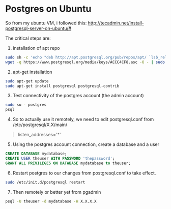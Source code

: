 # Postgres on Ubuntu

So from my ubuntu VM, i followed this: http://tecadmin.net/install-postgresql-server-on-ubuntu/#

The critical steps are:
1. installation of apt repo
  ```bash 
  sudo sh -c 'echo "deb http://apt.postgresql.org/pub/repos/apt/ `lsb_release -cs`-pgdg main" >> /etc/apt/sources.list.d/pgdg.list'
  wget -q https://www.postgresql.org/media/keys/ACCC4CF8.asc -O - | sudo apt-key add -
  ```
2. apt-get installation
  ```bash
  sudo apt-get update
  sudo apt-get install postgresql postgresql-contrib
  ```
3. Test connectivity of the postgres account (the admin account)
  ```bash
  sudo su - postgres
  psql
  ```
4. So to actually use it remotely, we need to edit postgresql.conf from /etc/postgresql/X.X/main/
  > listen_addresses='*'
5. Using the postgres account connection, create a database and a user
  ```sql
  CREATE DATABASE mydatabase;
  CREATE USER theuser WITH PASSWORD 'thepassword';
  GRANT ALL PRIVILEGES ON DATABASE mydatabase to theuser;
  ```
6. Restart postgres to our changes from postgresql.conf to take effect.
  ```bash
  sudo /etc/init.d/postgresql restart
  ```
7. Then remotely or better yet from pgadmin
  ```bash
  psql -U theuser -d mydatabase -H X.X.X.X
  ```

